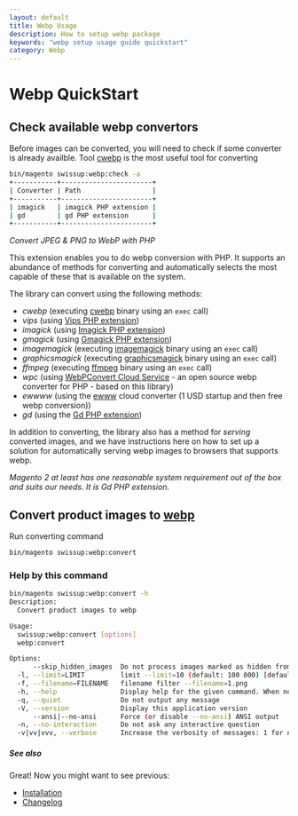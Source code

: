 ```yaml
---
layout: default
title: Webp Usage
description: How to setup webp package
keywords: "webp setup usage guide quickstart"
category: Webp
---
```


# Webp QuickStart

## Check available webp convertors
Before images can be converted, you will need to check if some converter is already availble.
Tool [cwebp](https://developers.google.com/speed/webp/docs/cwebp) is the most useful tool for converting

```bash
bin/magento swissup:webp:check -a
+-----------+-----------------------+
| Converter | Path                  |
+-----------+-----------------------+
| imagick   | imagick PHP extension |
| gd        | gd PHP extension      |
+-----------+-----------------------+
```

*Convert JPEG & PNG to WebP with PHP*

This extension enables you to do webp conversion with PHP. It supports an abundance of methods for converting and automatically selects the most capable of these that is available on the system.

The library can convert using the following methods:
- *cwebp* (executing [cwebp](https://developers.google.com/speed/webp/docs/cwebp) binary using an `exec` call)
- *vips* (using [Vips PHP extension](https://github.com/libvips/php-vips-ext))
- *imagick* (using [Imagick PHP extension](https://github.com/Imagick/imagick))
- *gmagick* (using [Gmagick PHP extension](https://www.php.net/manual/en/book.gmagick.php))
- *imagemagick* (executing [imagemagick](https://imagemagick.org/index.php) binary using an `exec` call)
- *graphicsmagick* (executing [graphicsmagick](http://www.graphicsmagick.org/) binary using an `exec` call)
- *ffmpeg* (executing [ffmpeg](https://ffmpeg.org/) binary using an `exec` call)
- *wpc* (using [WebPConvert Cloud Service](https://github.com/rosell-dk/webp-convert-cloud-service/) - an open source webp converter for PHP - based on this library)
- *ewwww* (using the [ewww](https://ewww.io/plans/) cloud converter (1 USD startup and then free webp conversion))
- *gd* (using the [Gd PHP extension](https://www.php.net/manual/en/book.image.php))

In addition to converting, the library also has a method for *serving* converted images, and we have instructions here on how to set up a solution for automatically serving webp images to browsers that supports webp.

*Magento 2 at least has one reasonable system requirement out of the box and suits our needs. It is Gd PHP extension.*

## Convert product images to [webp](https://developers.google.com/speed/webp)

Run converting command

```bash
bin/magento swissup:webp:convert
```

### Help by this command

```bash
bin/magento swissup:webp:convert -h
Description:
  Convert product images to webp

Usage:
  swissup:webp:convert [options]
  webp:convert

Options:
      --skip_hidden_images  Do not process images marked as hidden from product page
  -l, --limit=LIMIT         limit --limit=10 (default: 100 000) [default: 100000]
  -f, --filename=FILENAME   filename filter --filename=1.png
  -h, --help                Display help for the given command. When no command is given display help for the list command
  -q, --quiet               Do not output any message
  -V, --version             Display this application version
      --ansi|--no-ansi      Force (or disable --no-ansi) ANSI output
  -n, --no-interaction      Do not ask any interactive question
  -v|vv|vvv, --verbose      Increase the verbosity of messages: 1 for normal output, 2 for more verbose output and 3 for debug
```

##### See also

Great! Now you might want to see previous:

- [Installation](/m2/extensions/webp/installation/)
- [Changelog](/m2/extensions/webp/changelog/)